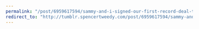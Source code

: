 ```yaml
---
permalink: "/post/6959617594/sammy-and-i-signed-our-first-record-deal-this"
redirect_to: "http://tumblr.spencertweedy.com/post/6959617594/sammy-and-i-signed-our-first-record-deal-this"
---
```

